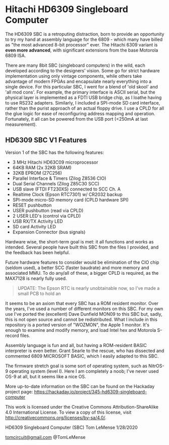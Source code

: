 
# Hitachi HD6309 Singleboard Computer 
 
The HD6309 SBC is a retroputing distraction, born to provide an opportunity to try my hand at assembly language for the 6809 - which many have billed as "the most advanced 8-bit processor" ever. The Hitachi 6309 variant is **even more advanced**, with significant extensions from the base Motorola 6809 ISA. 

There are many 8bit SBC (singleboard computers) in the wild, each developed according to the designers' vision. Some go for strict hardware implementation using only vintage components, while others take advantage of modern FPGAs and encapsulate nearly everything into a single device. For this particular SBC, I went for a blend of 'old skool' and 'all mod cons'. For example, the primary interface is ASCII serial, but the physical layer is implemented as a FDTI USB
bridge chip, as I loathe having to use RS232 adapters. Similarly, I included a SPI-mode SD card interface, rather than the purist approach of an actual floppy drive. I use a CPLD for all the glue logic for ease of reconfiguring address mapping and operation. Fortunately, it all can be powered from the USB port (<250mA at last measurement).

## HD6309 SBC V1 Features

Version 1 of the SBC has the following features:

 - 3 MHz Hitachi HD63C09 microprocessor 
 - 64KB RAM (2x 32KB SRAM)
 - 32KB EPROM (27C256) 
 - Parallel Interface & Timers (Zilog Z8536 CIO)
 - Dual Serial Channels (Zilog Z85C30 SCC)   
 - USB slave (FTDI FT230XS) connected to SCC Ch. A
 - Realtime Clock (Epson RTC7301)  w/ CR2032 backup 
 - SPI-mode micro-SD memory card (CPLD hardware SPI)
 - RESET pushbutton
 - USER pushbutton (read via CPLD)
 - 2 USER LED's (control via CPLD)
 - USB RX/TX Activity LED
 - SD card Activity LED
 - Expansion Connector (bus signals)

Hardware wise, the short-term goal is met: it all functions and works as intended. Several people have built this SBC from the files I provided, and the feedback has been helpful. 

Future hardware features to consider would be elimination of the CIO chip (seldom used), a better SCC (faster baudrate) and more memory and associated MMU. To do any/all of these, a bigger CPLD is required, as the MAX7128 is nearly fully used. 

> UPDATE: The Epson RTC is nearly unobtainable now, so I've made a small PCB to hold an 

It seems to be an axiom that every SBC has a ROM resident monitor. Over the years, I've used a number of different monitors on this SBC. For my own use I've ported the (excellent) Dave Dunfield MON09 to this SBC but, sadly, this is not open source and cannot be redistributed. What I include in this repository is a ported version of "WOZMON", the Apple 1 monitor. It's enough to examine and modify memory, and load Intel hex and Motorola S-record files.

Assembly language is fun and all, but having a ROM-resident BASIC interpreter is even better. Grant Searle to the rescue,
who has dissected and commented 6809 MICROSOFT BASIC, which I easily adapted to this SBC.

The firmware stretch goal is some sort of operating system, such as NitrOS-9 operating 
system (level I). Here I am completely a noob; I've never used OS-9 at all, but it seems 
like a nice OS.

More up-to-date information on the SBC can be found on the Hackaday project page:
https://hackaday.io/project/345-hd6309-singleboard-computer

This work is licensed under the Creative Commons Attribution-ShareAlike 4.0 International License. 
To view a copy of this license, visit http://creativecommons.org/licenses/by-sa/4.0/.

HD6309 Singleboard Computer (SBC)
Tom LeMense
1/28/2020

tomcircuit@gmail.com
@TomLeMense


		
<!--stackedit_data:
eyJoaXN0b3J5IjpbLTE0ODM5NjEwMzksMTc5NTk5MTA3NSw2Mz
MyNDM3NzQsMTI2MTI2MjU2MV19
-->